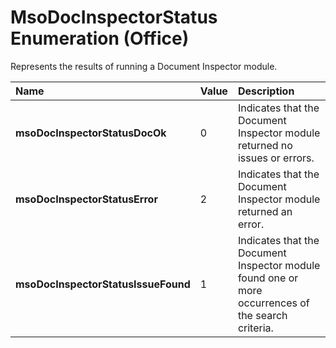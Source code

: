 
# MsoDocInspectorStatus Enumeration (Office)

Represents the results of running a Document Inspector module.



|**Name**|**Value**|**Description**|
|:-----|:-----|:-----|
| **msoDocInspectorStatusDocOk**|0|Indicates that the Document Inspector module returned no issues or errors.|
| **msoDocInspectorStatusError**|2|Indicates that the Document Inspector module returned an error.|
| **msoDocInspectorStatusIssueFound**|1|Indicates that the Document Inspector module found one or more occurrences of the search criteria.|
